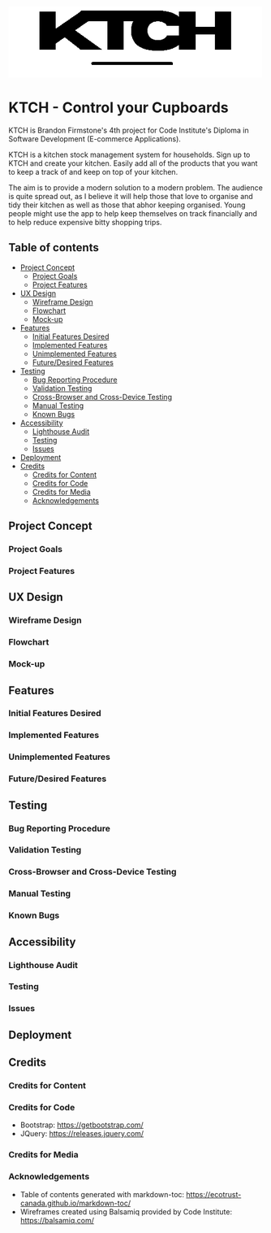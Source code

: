 ![KTCH LOGO](assets/images/blacklogo.png)

# KTCH - Control your Cupboards

KTCH is Brandon Firmstone's 4th project for Code Institute's Diploma in Software Development (E-commerce Applications).

KTCH is a kitchen stock management system for households. Sign up to KTCH and create your kitchen. Easily add all of the products that you want to keep a track of and keep on top of your kitchen.

The aim is to provide a modern solution to a modern problem. The audience is quite spread out, as I believe it will help those that love to organise and tidy their kitchen as well as those that abhor keeping organised. Young people might use the app to help keep themselves on track financially and to help reduce expensive bitty shopping trips.

## Table of contents

- [Project Concept](#project-concept)
  * [Project Goals](#project-goals)
  * [Project Features](#project-features)
- [UX Design](#ux-design)
  * [Wireframe Design](#wireframe-design)
  * [Flowchart](#flowchart)
  * [Mock-up](#mock-up)
- [Features](#features)
  * [Initial Features Desired](#initial-features-desired)
  * [Implemented Features](#implemented-features)
  * [Unimplemented Features](#unimplemented-features)
  * [Future/Desired Features](#future-desired-features)
- [Testing](#testing)
  * [Bug Reporting Procedure](#bug-reporting-procedure)
  * [Validation Testing](#validation-testing)
  * [Cross-Browser and Cross-Device Testing](#cross-browser-and-cross-device-testing)
  * [Manual Testing](#manual-testing)
  * [Known Bugs](#known-bugs)
- [Accessibility](#accessibility)
  * [Lighthouse Audit](#lighthouse-audit)
  * [Testing](#testing-1)
  * [Issues](#issues)
- [Deployment](#deployment)
- [Credits](#credits)
  * [Credits for Content](#credits-for-content)
  * [Credits for Code](#credits-for-code)
  * [Credits for Media](#credits-for-media)
  * [Acknowledgements](#acknowledgements)


## Project Concept
### Project Goals

### Project Features



## UX Design
### Wireframe Design

### Flowchart

### Mock-up


## Features
### Initial Features Desired

### Implemented Features

### Unimplemented Features

### Future/Desired Features

## Testing
### Bug Reporting Procedure

### Validation Testing

### Cross-Browser and Cross-Device Testing

### Manual Testing

### Known Bugs


## Accessibility
### Lighthouse Audit

### Testing

### Issues

## Deployment

## Credits
### Credits for Content

### Credits for Code

- Bootstrap: https://getbootstrap.com/
- JQuery: https://releases.jquery.com/

### Credits for Media

### Acknowledgements

- Table of contents generated with markdown-toc: https://ecotrust-canada.github.io/markdown-toc/
- Wireframes created using Balsamiq provided by Code Institute: https://balsamiq.com/
